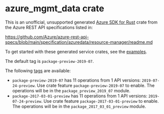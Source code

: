 # azure_mgmt_data crate

This is an unofficial, unsupported generated [Azure SDK for Rust](https://github.com/Azure/azure-sdk-for-rust/tree/legacy) crate from the Azure REST API specifications listed in:

https://github.com/Azure/azure-rest-api-specs/blob/main/specification/azuredata/resource-manager/readme.md

To get started with these generated service crates, see the [examples](https://github.com/Azure/azure-sdk-for-rust/blob/legacy/services/README.md#examples).

The default tag is `package-preview-2019-07`.

The following [tags](https://github.com/Azure/azure-sdk-for-rust/blob/legacy/services/tags.md) are available:

- `package-preview-2019-07` has 11 operations from 1 API versions: `2019-07-24-preview`. Use crate feature `package-preview-2019-07` to enable. The operations will be in the `package_preview_2019_07` module.
- `package-2017-03-01-preview` has 11 operations from 1 API versions: `2019-07-24-preview`. Use crate feature `package-2017-03-01-preview` to enable. The operations will be in the `package_2017_03_01_preview` module.